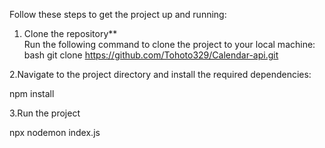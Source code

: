 Follow these steps to get the project up and running:

1. Clone the repository**  
   Run the following command to clone the project to your local machine:
   bash
   git clone https://github.com/Tohoto329/Calendar-api.git

2.Navigate to the project directory and install the required dependencies:

  npm install

3.Run the project

  npx nodemon index.js
